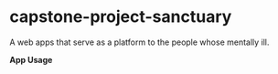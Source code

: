 # capstone-project-sanctuary

A web apps that serve as a platform to the people whose mentally ill.

**App Usage**
